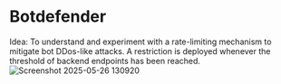 # Botdefender 

Idea: To understand and experiment with a rate-limiting mechanism to mitigate bot DDos-like attacks. A restriction is deployed whenever the threshold of backend endpoints has been reached. 
![Screenshot 2025-05-26 130920](https://github.com/user-attachments/assets/2798904b-6dd9-488a-82a8-6481d0738515)
